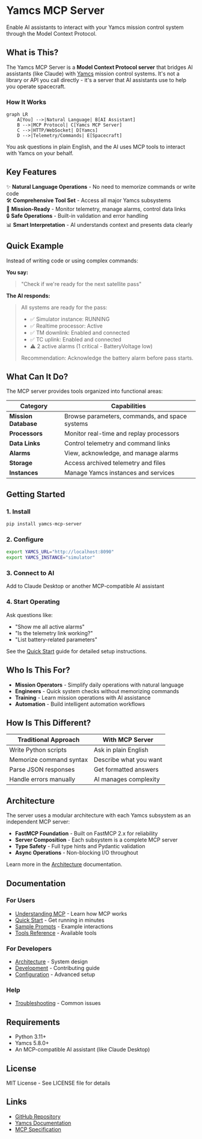 # Yamcs MCP Server

Enable AI assistants to interact with your Yamcs mission control system through the Model Context Protocol.

## What is This?

The Yamcs MCP Server is a **Model Context Protocol server** that bridges AI assistants (like Claude) with [Yamcs](https://yamcs.org/) mission control systems. It's not a library or API you call directly - it's a server that AI assistants use to help you operate spacecraft.

### How It Works

```mermaid
graph LR
    A[You] -->|Natural Language| B[AI Assistant]
    B -->|MCP Protocol| C[Yamcs MCP Server]
    C -->|HTTP/WebSocket| D[Yamcs]
    D -->|Telemetry/Commands| E[Spacecraft]
```

You ask questions in plain English, and the AI uses MCP tools to interact with Yamcs on your behalf.

## Key Features

✨ **Natural Language Operations** - No need to memorize commands or write code  
🛠️ **Comprehensive Tool Set** - Access all major Yamcs subsystems  
🚀 **Mission-Ready** - Monitor telemetry, manage alarms, control data links  
🔒 **Safe Operations** - Built-in validation and error handling  
📊 **Smart Interpretation** - AI understands context and presents data clearly

## Quick Example

Instead of writing code or using complex commands:

**You say:**
> "Check if we're ready for the next satellite pass"

**The AI responds:**
> All systems are ready for the pass:
> - ✅ Simulator instance: RUNNING
> - ✅ Realtime processor: Active
> - ✅ TM downlink: Enabled and connected
> - ✅ TC uplink: Enabled and connected
> - ⚠️ 2 active alarms (1 critical - BatteryVoltage low)
> 
> Recommendation: Acknowledge the battery alarm before pass starts.

## What Can It Do?

The MCP server provides tools organized into functional areas:

| Category | Capabilities |
|----------|--------------|
| **Mission Database** | Browse parameters, commands, and space systems |
| **Processors** | Monitor real-time and replay processors |
| **Data Links** | Control telemetry and command links |
| **Alarms** | View, acknowledge, and manage alarms |
| **Storage** | Access archived telemetry and files |
| **Instances** | Manage Yamcs instances and services |

## Getting Started

### 1. Install
```bash
pip install yamcs-mcp-server
```

### 2. Configure
```bash
export YAMCS_URL="http://localhost:8090"
export YAMCS_INSTANCE="simulator"
```

### 3. Connect to AI
Add to Claude Desktop or another MCP-compatible AI assistant

### 4. Start Operating
Ask questions like:
- "Show me all active alarms"
- "Is the telemetry link working?"
- "List battery-related parameters"

See the [Quick Start](quickstart.md) guide for detailed setup instructions.

## Who Is This For?

- **Mission Operators** - Simplify daily operations with natural language
- **Engineers** - Quick system checks without memorizing commands
- **Training** - Learn mission operations with AI assistance
- **Automation** - Build intelligent automation workflows

## How Is This Different?

| Traditional Approach | With MCP Server |
|---------------------|-----------------|
| Write Python scripts | Ask in plain English |
| Memorize command syntax | Describe what you want |
| Parse JSON responses | Get formatted answers |
| Handle errors manually | AI manages complexity |

## Architecture

The server uses a modular architecture with each Yamcs subsystem as an independent MCP server:

- **FastMCP Foundation** - Built on FastMCP 2.x for reliability
- **Server Composition** - Each subsystem is a complete MCP server
- **Type Safety** - Full type hints and Pydantic validation
- **Async Operations** - Non-blocking I/O throughout

Learn more in the [Architecture](architecture.md) documentation.

## Documentation

### For Users
- [Understanding MCP](mcp-concepts.md) - Learn how MCP works
- [Quick Start](quickstart.md) - Get running in minutes
- [Sample Prompts](sample-prompts.md) - Example interactions
- [Tools Reference](tools-overview.md) - Available tools

### For Developers
- [Architecture](architecture.md) - System design
- [Development](development.md) - Contributing guide
- [Configuration](configuration.md) - Advanced setup

### Help
- [Troubleshooting](troubleshooting.md) - Common issues

## Requirements

- Python 3.11+
- Yamcs 5.8.0+
- An MCP-compatible AI assistant (like Claude Desktop)

## License

MIT License - See LICENSE file for details

## Links

- [GitHub Repository](https://github.com/PaulMRamirez/yamcs-mcp-server)
- [Yamcs Documentation](https://docs.yamcs.org)
- [MCP Specification](https://modelcontextprotocol.io)